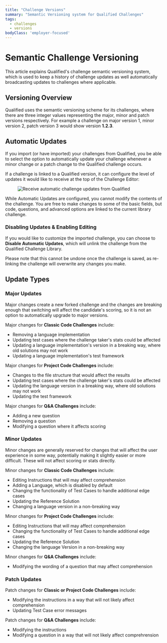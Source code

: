 ```yaml
---
title: "Challenge Versions"
summary: "Semantic Versioning system for Qualified Challenges"
tags:
  - challenges
  - versions
bodyClass: 'employer-focused'
---
```


# Semantic Challenge Versioning

This article explains Qualified's challenge semantic versioning system, which is used to keep a history of challenge updates as well automatically broadcasting updates to challenges where applicable.

## Versioning Overview

Qualified uses the semantic versioning scheme for its challenges, where there are three integer values representing the major, minor and patch versions respectively. For example a challenge on major version 1, minor version 2, patch version 3 would show version **1.2.3**.

## Automatic Updates

If you import (or have imported) your challenges from Qualified, you be able to select the option to automatically update your challenge whenever a minor change or a patch change to the Qualified challenge occurs.

If a challenge is linked to a Qualified version, it can configure the level of updates it would like to receive at the top of the Challenge Editor:

<div>
<figure>

![Receive automatic challenge updates from Qualified](/images/kb/images/hire/automatic-updates.png)

</figure>
</div>

While Automatic Updates are configured, you cannot modify the contents of the challenge. You are free to make changes to some of the basic fields, but code, questions, and advanced options are linked to the current library challenge.

### Disabling Updates & Enabling Editing

If you would like to customize the imported challenge, you can choose to **Disable Automatic Updates**, which will unlink the challenge from the Qualified Challenge Library.

Please note that this cannot be undone once the challenge is saved, as re-linking the challenge will overwrite any changes you make.


## Update Types

### Major Updates

Major changes create a new forked challenge and the changes are breaking enough that switching will affect the candidate's scoring, so it is not an option to automatically upgrade to major versions.

Major changes for **Classic Code Challenges** include:
 - Removing a language implementation
 - Updating test cases where the challenge taker's stats could be affected
 - Updating a language implementation's version in a breaking way, where old solutions may not work
 - Updating a language implementation's test framework
 
Major changes for **Project Code Challenges** include:
  - Changes to the file structure that would affect the results
  - Updating test cases where the challenge taker's stats could be affected
  - Updating the language version in a breaking way, where old solutions may not work
  - Updating the test framework

Major changes for **Q&A Challenges** include:
 - Adding a new question
 - Removing a question
 - Modifying a question where it affects scoring

### Minor Updates

Minor changes are generally reserved for changes that will affect the user experience in some way, potentially making it slightly easier or more difficult. These will not affect scoring or stats directly.

Minor changes for **Classic Code Challenges** include:
 - Editing Instructions that will may affect comprehension
 - Adding a Language, which is disabled by default
 - Changing the functionality of Test Cases to handle additional edge cases
 - Updating the Reference Solution
 - Changing a language version in a non-breaking way
 
Minor changes for **Project Code Challenges** include:
 - Editing Instructions that will may affect comprehension
 - Changing the functionality of Test Cases to handle additional edge cases
 - Updating the Reference Solution
 - Changing the language Version in a non-breaking way

Minor changes for **Q&A Challenges** include:
 - Modifying the wording of a question that may affect comprehension

### Patch Updates

Patch changes for **Classic or Project Code Challenges** include:
 - Modifying the instructions in a way that will not likely affect comprehension
 - Updating Test Case error messages

Patch changes for **Q&A Challenges** include:
 - Modifying the instructions
 - Modifying a question in a way that will not likely affect comprehrension
